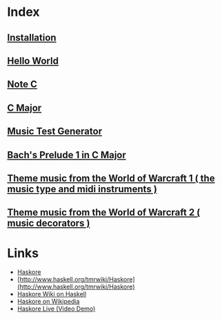 Index
======


## [Installation](install.markdown)

## [Hello World](hello.markdown)

## [Note C](c.markdown)

## [C Major](c_major.markdown)

## [Music Test Generator](music_test.markdown)

## [Bach's Prelude 1 in C Major](bach_prelude.markdown)

## [Theme music from the World of Warcraft 1 ( the music type and midi instruments )](wow_1.markdown)

## [Theme music from the World of Warcraft 2 ( music decorators )](wow_2.markdown)

Links
======

* [Haskore](http://www.haskell.org/haskore/)
* [http://www.haskell.org/tmrwiki/Haskore](http://www.haskell.org/tmrwiki/Haskore)
* [Haskore Wiki on Haskell](http://www.haskell.org/haskellwiki/Haskore)
* [Haskore on Wikipedia](http://en.wikipedia.org/wiki/Haskore)
* [Haskore Live (Video Demo)](http://video.google.com/videoplay?docid=5849699036632847795)